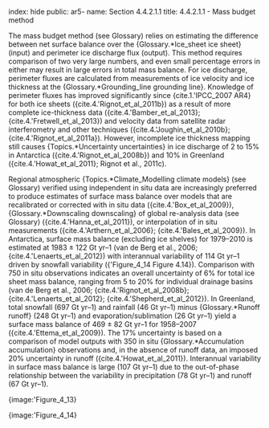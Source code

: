 index: hide
public: ar5-
name: Section 4.4.2.1.1
title: 4.4.2.1.1 - Mass budget method

The mass budget method (see Glossary) relies on estimating the difference between net surface balance over the {Glossary.*Ice_sheet ice sheet} (input) and perimeter ice discharge flux (output). This method requires comparison of two very large numbers, and even small percentage errors in either may result in large errors in total mass balance. For ice discharge, perimeter fluxes are calculated from measurements of ice velocity and ice thickness at the {Glossary.*Grounding_line grounding line}. Knowledge of perimeter fluxes has improved significantly since {cite.1.'IPCC_2007 AR4} for both ice sheets ({cite.4.'Rignot_et_al_2011b}) as a result of more complete ice-thickness data ({cite.4.'Bamber_et_al_2013}; {cite.4.'Fretwell_et_al_2013}) and velocity data from satellite radar interferometry and other techniques ({cite.4.'Joughin_et_al_2010b}; {cite.4.'Rignot_et_al_2011a}). However, incomplete ice thickness mapping still causes {Topics.*Uncertainty uncertainties} in ice discharge of 2 to 15% in Antarctica ({cite.4.'Rignot_et_al_2008b}) and 10% in Greenland ({cite.4.'Howat_et_al_2011}; Rignot et al., 2011c).

Regional atmospheric {Topics.*Climate_Modelling climate models} (see Glossary) verified using independent in situ data are increasingly preferred to produce estimates of surface mass balance over models that are recalibrated or corrected with in situ data ({cite.4.'Box_et_al_2009}), {Glossary.*Downscaling downscaling} of global re-analysis data (see Glossary) ({cite.4.'Hanna_et_al_2011}), or interpolation of in situ measurements ({cite.4.'Arthern_et_al_2006}; {cite.4.'Bales_et_al_2009}). In Antarctica, surface mass balance (excluding ice shelves) for 1979–2010 is estimated at 1983 ± 122 Gt yr–1 (van de Berg et al., 2006; {cite.4.'Lenaerts_et_al_2012}) with interannual variability of 114 Gt yr–1 driven by snowfall variability ({'Figure_4_14 Figure 4.14}). Comparison with 750 in situ observations indicates an overall uncertainty of 6% for total ice sheet mass balance, ranging from 5 to 20% for individual drainage basins (van de Berg et al., 2006; {cite.4.'Rignot_et_al_2008b}; {cite.4.'Lenaerts_et_al_2012}; {cite.4.'Shepherd_et_al_2012}). In Greenland, total snowfall (697 Gt yr–1) and rainfall (46 Gt yr–1) minus {Glossary.*Runoff runoff} (248 Gt yr–1) and evaporation/sublimation (26 Gt yr–1) yield a surface mass balance of 469 ± 82 Gt yr–1 for 1958–2007 ({cite.4.'Ettema_et_al_2009}). The 17% uncertainty is based on a comparison of model outputs with 350 in situ {Glossary.*Accumulation accumulation} observations and, in the absence of runoff data, an imposed 20% uncertainty in runoff ({cite.4.'Howat_et_al_2011}). Interannual variability in surface mass balance is large (107 Gt yr–1) due to the out-of-phase relationship between the variability in precipitation (78 Gt yr–1) and runoff (67 Gt yr–1).

{image:'Figure_4_13}

{image:'Figure_4_14}
